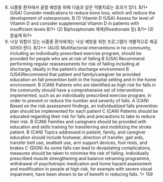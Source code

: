 8. 뇌졸중 환자에서 골절 예방을 위해 다음과 같은 약물치료는 효과가 있다. B/1+
    (USA) Consider medications to reduce bone loss, which will reduce the development of osteoporosis. B
    (1) Vitamin D
    (USA) Assess for level of Vitamin D and consider supplemental Vitamin D in patients with insufficient levels B/1+
    (2) Biphosphonate 제제(Risedronate 등) B/1+
    (3) 칼슘제 B/1+
9. 낙상 위험이 있는 뇌졸중 환자에게는 낙상 예방을 위한 프로그램이 개별적으로 제공되어야 한다. B/2++
    (AUS) Multifactorial interventions in he community, including an individually prescribed exercise program, should be provided for people who are at risk of falling B
    (USA) Recommend performing regular reassessments for risk of falling including at discharge, ideally in the patient’s discharge environment B
    (USA)Recommend that patient and family/caregiver be provided education on fall prevention both in the hospital setting and in the home environment. B
    (CAN) Patients who are identified as high risk for falls in the community should have a comprehensive set of interventions implemented, such as an individually prescribed exercise program, in order to prevent or reduce the number and severity of falls. A
    (CAN) Based on the risk assessment findings, an individualized falls prevention plan should be implemented for each patient C
    (CAN) Patients should be educated regarding their risk for falls and precautions to take to reduce their risk. B
    (CAN) Families and caregivers should be provided with education and skills training for transferring and mobilizing the stroke patient. B
    (CAN) Topics addressed in patient, family, and caregiver education should include footwear, direction of transfer, gait aids, transfer belt use, seatbelt use, arm support devices, foot rests, and brakes C
    (SIGN) As some falls can lead to devastating complications, measures should be taken to minimise the risk of falling. Individually prescribed muscle strengthening and balance retraining programme, withdrawal of psychotropic medication and home hazard assessment and modification in people at high risk, for example with severe visual impairment, have been shown to be of benefit in reducing falls. 1+
<PAGE>159